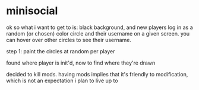 # minisocial

ok so what i want to get to is: black background, and new players log in as a random (or chosen) color circle and their username on a given screen. you can hover over other circles to see their username.

step 1: paint the circles at random per player

found where player is init'd, now to find where they're drawn

decided to kill mods. having mods implies that it's friendly to modification, which is not an expectation i plan to live up to


